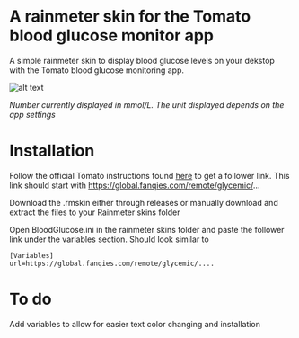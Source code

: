 # A rainmeter skin for the Tomato blood glucose monitor app
A simple rainmeter skin to display blood glucose levels on your dekstop with the Tomato blood glucose monitoring app. 

![alt text](https://user-images.githubusercontent.com/8162613/103983500-a2dfac80-5185-11eb-96c4-8cdb0e28d17d.png)

_Number currently displayed in mmol/L. The unit displayed depends on the app settings_ 

# Installation 
Follow the official Tomato instructions found [here](http://tomato.cool/how-to-follow-a-persons-blood-sugar/tips/) to get a follower link. This link should start with https://global.fanqies.com/remote/glycemic/...

Download the .rmskin either through releases or manually download and extract the files to your Rainmeter skins folder 

Open BloodGlucose.ini in the rainmeter skins folder and paste the follower link under the variables section. Should look similar to 

```
[Variables]
url=https://global.fanqies.com/remote/glycemic/....
```
# To do 
Add variables to allow for easier text color changing and installation 
